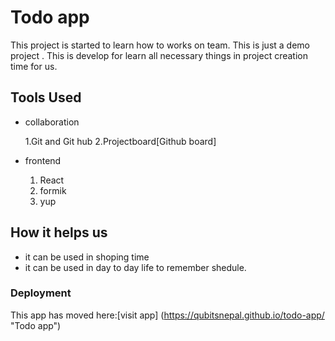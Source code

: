 # Todo app

This project is started to learn how to works on team.
This is just a demo project .
This is develop for learn all necessary things in project creation time for us.

## Tools Used

- collaboration

  1.Git and Git hub
  2.Projectboard[Github board]

- frontend
  1. React
  2. formik
  3. yup

## How it helps us

- it can be used in shoping time
- it can be used in day to day life to remember shedule.

### Deployment

This app has moved here:[visit app] (https://qubitsnepal.github.io/todo-app/ "Todo app")
